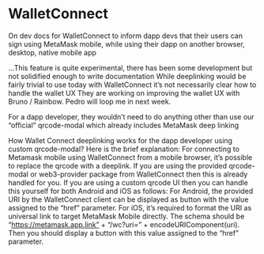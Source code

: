 # WalletConnect


On dev docs for WalletConnect to inform dapp devs that their users can sign using MetaMask mobile, while using their dapp on another browser, desktop, native mobile app


...This feature is quite experimental, there has been some development but not solidified enough to write documentation
While deeplinking would be fairly trivial to use today with WalletConnect it’s not necessarily clear how to handle the wallet UX
They are working on improving the wallet UX with Bruno / Rainbow. Pedro will loop me in next week.


For a dapp developer, they wouldn’t need to do anything other than use our “official” qrcode-modal which already includes MetaMask deep linking


How Wallet Connect deeplinking works for the dapp developer using custom qrcode-modal?
Here is the brief explanation:
For connecting to Metamask mobile using WalletConnect from a mobile browser, it’s possible to replace the qrcode with a deeplink.
If you are using the provided qrcode-modal or web3-provider package from WalletConnect then this is already handled for you.
If you are using a custom qrcode UI then you can handle this yourself for both Android and iOS as follows: For Android, the provided URI by the WalletConnect client can be displayed as button with the value assigned to the “href” parameter. For iOS, it’s required to format the URI as universal link to target MetaMask Mobile directly. The schema should be “https://metamask.app.link” + “/wc?uri=” + encodeURIComponent(uri). Then you should display a button with this value assigned to the “href” parameter.
